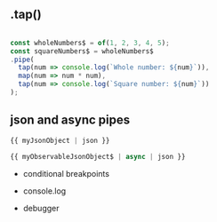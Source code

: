 ## .tap()

```js 

const wholeNumbers$ = of(1, 2, 3, 4, 5);
const squareNumbers$ = wholeNumbers$
.pipe(
  tap(num => console.log(`Whole number: ${num}`)),
  map(num => num * num),
  tap(num => console.log(`Square number: ${num}`))
);

```

## json and async pipes

```js
{{ myJsonObject | json }}

{{ myObservableJsonObject$ | async | json }}

```

* conditional breakpoints

* console.log

* debugger